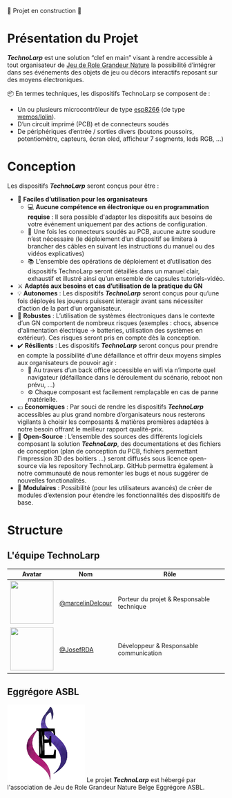 :construction: Projet en construction :construction:

# Présentation du Projet
***TechnoLarp*** est une solution “clef en main” visant à rendre accessible à tout organisateur de [Jeu de Role Grandeur Nature](https://fr.wikipedia.org/wiki/Jeu_de_r%C3%B4le_grandeur_nature) la possibilité d’intégrer dans ses événements des objets de jeu ou décors interactifs reposant sur des moyens électroniques. 

:package: En termes techniques, les dispositifs TechnoLarp se composent de :
* Un ou plusieurs microcontrôleur de type [esp8266](https://fr.wikipedia.org/wiki/ESP8266) (de type [wemos/lolin](https://www.wemos.cc/en/latest/d1/d1_mini.html)).
* D’un circuit imprimé (PCB) et de connecteurs soudés
* De périphériques d’entrée / sorties divers (boutons poussoirs, potentiomètre, capteurs, écran oled, afficheur 7 segments, leds RGB, …)

# Conception
Les dispositifs ***TechnoLarp*** seront conçus pour être :
* :bust_in_silhouette: **Faciles d’utilisation pour les organisateurs**
  *  :computer: **Aucune compétence en électronique ou en programmation requise** : Il sera possible d'adapter les dispositifs aux besoins de votre événement uniquement par des actions de configuration.
  *  :toolbox: Une fois les connecteurs soudés au PCB, aucune autre soudure n’est nécessaire (le déploiement d’un dispositif se limitera à brancher des câbles en suivant les instructions du manuel ou des vidéos explicatives)
  *  :books: L’ensemble des opérations de déploiement et d’utilisation des dispositifs TechnoLarp seront détaillés dans un manuel clair, exhaustif et illustré ainsi qu’un ensemble de capsules tutoriels-vidéo.
*  :crossed_swords: **Adaptés aux besoins et cas d’utilisation de la pratique du GN**
*  :bulb: **Autonomes** : Les dispositifs ***TechnoLarp*** seront conçus pour qu’une fois déployés les joueurs puissent interagir avant sans nécessiter d’action de la part d’un organisateur.
*  :bricks: **Robustes** : L’utilisation de systèmes électroniques dans le contexte d’un GN comportent de nombreux risques (exemples : chocs, absence d'alimentation électrique -> batteries, utilisation  des systèmes en extérieur). Ces risques seront pris en compte dès la conception.
*  :heavy_check_mark: **Résilients** : Les dispositifs ***TechnoLarp*** seront conçus pour prendre en compte la possibilité d’une défaillance et offrir deux moyens simples aux organisateurs de pouvoir agir :
   *  :satellite: Au travers d’un back office accessible en wifi via n’importe quel navigateur (défaillance dans le déroulement du scénario, reboot non prévu, …)
   *  :gear: Chaque composant est facilement remplaçable en cas de panne matérielle.
*  :euro: **Économiques** : Par souci de rendre les dispositifs ***TechnoLarp*** accessibles au plus grand nombre d’organisateurs nous resterons vigilants à choisir les composants & matières premières adaptées à notre besoin offrant le meilleur rapport qualité-prix.
*  :open_file_folder: **Open-Source** : L’ensemble des sources des différents logiciels composant la solution ***TechnoLarp***, des documentations et des fichiers de conception (plan de conception du PCB, fichiers permettant l'impression 3D des boitiers ...) seront diffusés sous licence open-source via les repository TechnoLarp. GitHub permettra également à notre communauté de nous remonter les bugs et nous suggérer de nouvelles fonctionalités.
*  :test_tube: **Modulaires** : Possibilité (pour les utilisateurs avancés) de créer de modules d’extension pour étendre les fonctionnalités des dispositifs de base.

# Structure
## L'équipe TechnoLarp
Avatar | Nom  | Rôle
------------ | ------------- | -------------
<img src="https://avatars.githubusercontent.com/u/84352095" width="100" height="100"> | [@marcelinDelcour](https://github.com/marcelinDelcour) | Porteur du projet & Responsable technique
<img src="https://avatars.githubusercontent.com/u/5512824" width="100" height="100"> | [@JosefRDA](https://github.com/JosefRDA) | Développeur & Responsable communication

## Eggrégore ASBL
![](Logo_SF_black_180.png) Le projet ***TechnoLarp*** est hébergé par l'association de Jeu de Role Grandeur Nature Belge Eggrégore ASBL.




